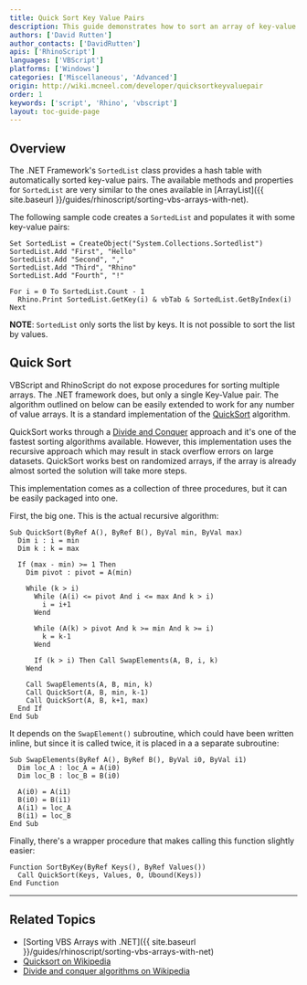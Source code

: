 ```yaml
---
title: Quick Sort Key Value Pairs
description: This guide demonstrates how to sort an array of key-value pairs in RhinoScript.
authors: ['David Rutten']
author_contacts: ['DavidRutten']
apis: ['RhinoScript']
languages: ['VBScript']
platforms: ['Windows']
categories: ['Miscellaneous', 'Advanced']
origin: http://wiki.mcneel.com/developer/quicksortkeyvaluepair
order: 1
keywords: ['script', 'Rhino', 'vbscript']
layout: toc-guide-page
---
```


 
## Overview

The .NET Framework's `SortedList` class provides a hash table with automatically sorted key-value pairs.  The available methods and properties for `SortedList` are very similar to the ones available in [ArrayList]({{ site.baseurl }}/guides/rhinoscript/sorting-vbs-arrays-with-net).

The following sample code creates a `SortedList` and populates it with some key-value pairs:

```vbnet
Set SortedList = CreateObject("System.Collections.Sortedlist")
SortedList.Add "First", "Hello"
SortedList.Add "Second", ","
SortedList.Add "Third", "Rhino"
SortedList.Add "Fourth", "!"

For i = 0 To SortedList.Count - 1
  Rhino.Print SortedList.GetKey(i) & vbTab & SortedList.GetByIndex(i)
Next
```

**NOTE**: `SortedList` only sorts the list by keys. It is not possible to sort the list by values.

## Quick Sort

VBScript and RhinoScript do not expose procedures for sorting multiple arrays.  The .NET framework does, but only a single Key-Value pair.  The algorithm outlined on below can be easily extended to work for any number of value arrays.  It is a standard implementation of the [QuickSort](http://en.wikipedia.org/wiki/Quicksort) algorithm.

QuickSort works through a [Divide and Conquer](http://en.wikipedia.org/wiki/Divide_and_conquer_algorithm) approach and it's one of the fastest sorting algorithms available.  However, this implementation uses the recursive approach which may result in stack overflow errors on large datasets.  QuickSort works best on randomized arrays, if the array is already almost sorted the solution will take more steps.

This implementation comes as a collection of three procedures, but it can be easily packaged into one.

First, the big one.  This is the actual recursive algorithm:

```vbnet
Sub QuickSort(ByRef A(), ByRef B(), ByVal min, ByVal max)
  Dim i : i = min
  Dim k : k = max

  If (max - min) >= 1 Then
    Dim pivot : pivot = A(min)

    While (k > i)
      While (A(i) <= pivot And i <= max And k > i)
        i = i+1
      Wend

      While (A(k) > pivot And k >= min And k >= i)
        k = k-1
      Wend

      If (k > i) Then Call SwapElements(A, B, i, k)
    Wend

    Call SwapElements(A, B, min, k)
    Call QuickSort(A, B, min, k-1)
    Call QuickSort(A, B, k+1, max)
  End If
End Sub
```

It depends on the `SwapElement()` subroutine, which could have been written inline, but since it is called twice, it is placed in a a separate subroutine:

```vbnet
Sub SwapElements(ByRef A(), ByRef B(), ByVal i0, ByVal i1)
  Dim loc_A : loc_A = A(i0)
  Dim loc_B : loc_B = B(i0)

  A(i0) = A(i1)
  B(i0) = B(i1)
  A(i1) = loc_A
  B(i1) = loc_B
End Sub
```

Finally, there's a wrapper procedure that makes calling this function slightly easier:

```vbnet
Function SortByKey(ByRef Keys(), ByRef Values())
  Call QuickSort(Keys, Values, 0, Ubound(Keys))
End Function
```

---

## Related Topics

- [Sorting VBS Arrays with .NET]({{ site.baseurl }}/guides/rhinoscript/sorting-vbs-arrays-with-net)
- [Quicksort on Wikipedia](http://en.wikipedia.org/wiki/Quicksort)
- [Divide and conquer algorithms on Wikipedia](https://en.wikipedia.org/wiki/Divide_and_conquer_algorithms)
